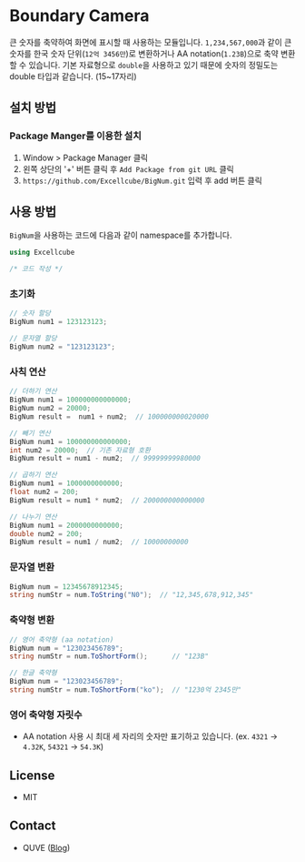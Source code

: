 # Boundary Camera
큰 숫자를 축약하여 화면에 표시할 때 사용하는 모듈입니다. `1,234,567,000`과 같이 큰 숫자를 한국 숫자 단위(`12억 3456만`)로 변환하거나 AA notation(`1.23B`)으로 축약 변환할 수 있습니다. 기본 자료형으로 `double`을 사용하고 있기 때문에 숫자의 정밀도는 double 타입과 같습니다. (15~17자리)

## 설치 방법
### Package Manger를 이용한 설치
1. Window > Package Manager 클릭
1. 왼쪽 상단의 '+' 버튼 클릭 후 `Add Package from git URL` 클릭
1. `https://github.com/Excellcube/BigNum.git` 입력 후 add 버튼 클릭

## 사용 방법
`BigNum`을 사용하는 코드에 다음과 같이 namespace를 추가합니다.

```csharp
using Excellcube

/* 코드 작성 */
```

### 초기화
```csharp
// 숫자 할당
BigNum num1 = 123123123;

// 문자열 할당
BigNum num2 = "123123123";
```

### 사칙 연산
```csharp
// 더하기 연산
BigNum num1 = 100000000000000;
BigNum num2 = 20000;
BigNum result =  num1 + num2;  // 100000000020000

// 빼기 연산
BigNum num1 = 100000000000000;
int num2 = 20000;  // 기존 자료형 호환
BigNum result = num1 - num2;  // 99999999980000

// 곱하기 연산
BigNum num1 = 1000000000000;
float num2 = 200;
BigNum result = num1 * num2;  // 200000000000000

// 나누기 연산
BigNum num1 = 2000000000000;
double num2 = 200;
BigNum result = num1 / num2;  // 10000000000
```

### 문자열 변환
```csharp
BigNum num = 12345678912345;
string numStr = num.ToString("N0");  // "12,345,678,912,345"
```

### 축약형 변환
```csharp
// 영어 축약형 (aa notation)
BigNum num = "123023456789";
string numStr = num.ToShortForm();      // "123B"

// 한글 축약형
BigNum num = "123023456789";
string numStr = num.ToShortForm("ko");  // "1230억 2345만"
```

### 영어 축약형 자릿수
* AA notation 사용 시 최대 세 자리의 숫자만 표기하고 있습니다. (ex. `4321` -> `4.32K`, `54321` -> `54.3K`)

## License
* MIT

## Contact
* QUVE ([Blog](https://quve.tistory.com/))
